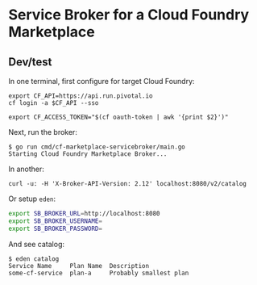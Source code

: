 # Service Broker for a Cloud Foundry Marketplace

## Dev/test

In one terminal, first configure for target Cloud Foundry:

```commands
export CF_API=https://api.run.pivotal.io
cf login -a $CF_API --sso

export CF_ACCESS_TOKEN="$(cf oauth-token | awk '{print $2}')"
```

Next, run the broker:

```console
$ go run cmd/cf-marketplace-servicebroker/main.go
Starting Cloud Foundry Marketplace Broker...
```

In another:

```example
curl -u: -H 'X-Broker-API-Version: 2.12' localhost:8080/v2/catalog
```

Or setup `eden`:

```bash
export SB_BROKER_URL=http://localhost:8080
export SB_BROKER_USERNAME=
export SB_BROKER_PASSWORD=
```

And see catalog:

```console
$ eden catalog
Service Name     Plan Name  Description
some-cf-service  plan-a     Probably smallest plan
```